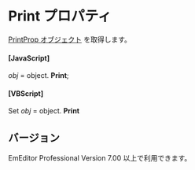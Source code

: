 # Print プロパティ

[PrintProp オブジェクト](../print_prop/index) を取得します。

#### \[JavaScript\]

_obj_ = object. **Print**;

#### \[VBScript\]

Set _obj_ = object. **Print**

## バージョン

EmEditor Professional Version 7.00 以上で利用できます。